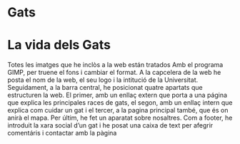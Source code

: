 # Gats
<!DOCTYPE html>
<html>

<body>
	<h1> La vida dels Gats</h1>
	<p>Totes les imatges que he inclòs a la web están tratados Amb el programa GIMP, per truene el fons i cambiar el format. 
    A la capcelera de la web he posta el nom de la web, el seu logo i la intitució de la 
Universitat. Seguidament, a la barra central, he posicionat quatre apartats que estructuren 
la web. El primer, amb un enllaç extern que porta a una página que explica les principales 
races de gats, el segon, amb un enllaç intern que explica com cuidar un gat i el tercer, a la 
pagina principal també, que és on anirà el mapa. Per últim, he fet un aparatat sobre 
nosaltres. Com a footer, he introduit la xara social d’un gat i he posat una caixa de text per 
afegrir comentáris i contactar amb la pàgina</p>
</body>
</html>
